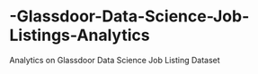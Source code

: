 # -Glassdoor-Data-Science-Job-Listings-Analytics
Analytics on Glassdoor Data Science Job Listing Dataset 
